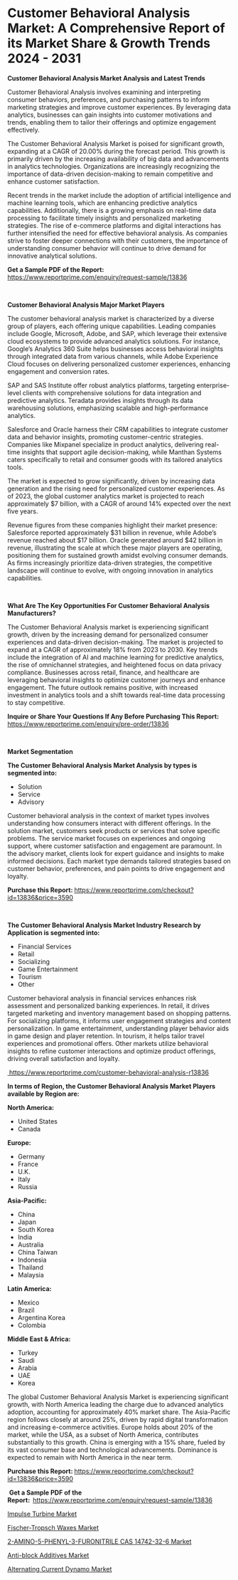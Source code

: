 <p><h1>Customer Behavioral Analysis Market: A Comprehensive Report of its Market Share & Growth Trends 2024 - 2031</h1></p><p><strong>Customer Behavioral Analysis Market Analysis and Latest Trends</strong></p>
<p><p>Customer Behavioral Analysis involves examining and interpreting consumer behaviors, preferences, and purchasing patterns to inform marketing strategies and improve customer experiences. By leveraging data analytics, businesses can gain insights into customer motivations and trends, enabling them to tailor their offerings and optimize engagement effectively.</p><p>The Customer Behavioral Analysis Market is poised for significant growth, expanding at a CAGR of 20.00% during the forecast period. This growth is primarily driven by the increasing availability of big data and advancements in analytics technologies. Organizations are increasingly recognizing the importance of data-driven decision-making to remain competitive and enhance customer satisfaction.</p><p>Recent trends in the market include the adoption of artificial intelligence and machine learning tools, which are enhancing predictive analytics capabilities. Additionally, there is a growing emphasis on real-time data processing to facilitate timely insights and personalized marketing strategies. The rise of e-commerce platforms and digital interactions has further intensified the need for effective behavioral analysis. As companies strive to foster deeper connections with their customers, the importance of understanding consumer behavior will continue to drive demand for innovative analytical solutions.</p></p>
<p><strong>Get a Sample PDF of the Report:&nbsp;</strong> <a href="https://www.reportprime.com/enquiry/request-sample/13836">https://www.reportprime.com/enquiry/request-sample/13836</a></p>
<p>&nbsp;</p>
<p><strong>Customer Behavioral Analysis Major Market Players</strong></p>
<p><p>The customer behavioral analysis market is characterized by a diverse group of players, each offering unique capabilities. Leading companies include Google, Microsoft, Adobe, and SAP, which leverage their extensive cloud ecosystems to provide advanced analytics solutions. For instance, Google’s Analytics 360 Suite helps businesses access behavioral insights through integrated data from various channels, while Adobe Experience Cloud focuses on delivering personalized customer experiences, enhancing engagement and conversion rates.</p><p>SAP and SAS Institute offer robust analytics platforms, targeting enterprise-level clients with comprehensive solutions for data integration and predictive analytics. Teradata provides insights through its data warehousing solutions, emphasizing scalable and high-performance analytics. </p><p>Salesforce and Oracle harness their CRM capabilities to integrate customer data and behavior insights, promoting customer-centric strategies. Companies like Mixpanel specialize in product analytics, delivering real-time insights that support agile decision-making, while Manthan Systems caters specifically to retail and consumer goods with its tailored analytics tools.</p><p>The market is expected to grow significantly, driven by increasing data generation and the rising need for personalized customer experiences. As of 2023, the global customer analytics market is projected to reach approximately $7 billion, with a CAGR of around 14% expected over the next five years.</p><p>Revenue figures from these companies highlight their market presence: Salesforce reported approximately $31 billion in revenue, while Adobe’s revenue reached about $17 billion. Oracle generated around $42 billion in revenue, illustrating the scale at which these major players are operating, positioning them for sustained growth amidst evolving consumer demands. As firms increasingly prioritize data-driven strategies, the competitive landscape will continue to evolve, with ongoing innovation in analytics capabilities.</p></p>
<p>&nbsp;</p>
<p><strong>What Are The Key Opportunities For Customer Behavioral Analysis Manufacturers?</strong></p>
<p><p>The Customer Behavioral Analysis market is experiencing significant growth, driven by the increasing demand for personalized consumer experiences and data-driven decision-making. The market is projected to expand at a CAGR of approximately 18% from 2023 to 2030. Key trends include the integration of AI and machine learning for predictive analytics, the rise of omnichannel strategies, and heightened focus on data privacy compliance. Businesses across retail, finance, and healthcare are leveraging behavioral insights to optimize customer journeys and enhance engagement. The future outlook remains positive, with increased investment in analytics tools and a shift towards real-time data processing to stay competitive.</p></p>
<p><strong>Inquire or Share Your Questions If Any Before Purchasing This Report:</strong> <a href="https://www.reportprime.com/enquiry/pre-order/13836">https://www.reportprime.com/enquiry/pre-order/13836</a></p>
<p>&nbsp;</p>
<p><strong>Market Segmentation</strong></p>
<p><strong>The Customer Behavioral Analysis Market Analysis by types is segmented into:</strong></p>
<p><ul><li>Solution</li><li>Service</li><li>Advisory</li></ul></p>
<p><p>Customer behavioral analysis in the context of market types involves understanding how consumers interact with different offerings. In the solution market, customers seek products or services that solve specific problems. The service market focuses on experiences and ongoing support, where customer satisfaction and engagement are paramount. In the advisory market, clients look for expert guidance and insights to make informed decisions. Each market type demands tailored strategies based on customer behavior, preferences, and pain points to drive engagement and loyalty.</p></p>
<p><strong>Purchase this Report:&nbsp;</strong><a href="https://www.reportprime.com/checkout?id=13836&price=3590">https://www.reportprime.com/checkout?id=13836&price=3590</a></p>
<p>&nbsp;</p>
<p><strong>The Customer Behavioral Analysis Market Industry Research by Application is segmented into:</strong></p>
<p><ul><li>Financial Services</li><li>Retail</li><li>Socializing</li><li>Game Entertainment</li><li>Tourism</li><li>Other</li></ul></p>
<p><p>Customer behavioral analysis in financial services enhances risk assessment and personalized banking experiences. In retail, it drives targeted marketing and inventory management based on shopping patterns. For socializing platforms, it informs user engagement strategies and content personalization. In game entertainment, understanding player behavior aids in game design and player retention. In tourism, it helps tailor travel experiences and promotional offers. Other markets utilize behavioral insights to refine customer interactions and optimize product offerings, driving overall satisfaction and loyalty.</p></p>
<p><a href="https://www.reportprime.com/customer-behavioral-analysis-r13836">&nbsp;https://www.reportprime.com/customer-behavioral-analysis-r13836</a></p>
<p><strong>In terms of Region, the Customer Behavioral Analysis Market Players available by Region are:</strong></p>
<p>
    <p> <strong> North America: </strong>
        <ul>
            <li>United States</li>
            <li>Canada</li>
        </ul>
        </p> 
    <p> <strong> Europe: </strong>
        <ul>
            <li>Germany</li>
            <li>France</li>
            <li>U.K.</li>
            <li>Italy</li>
            <li>Russia</li>
        </ul>
        </p> 
    <p> <strong> Asia-Pacific: </strong>
        <ul>
            <li>China</li>
            <li>Japan</li>
            <li>South Korea</li>
            <li>India</li>
            <li>Australia</li>
            <li>China Taiwan</li>
            <li>Indonesia</li>
            <li>Thailand</li>
            <li>Malaysia</li>
        </ul>
        </p> 
    <p> <strong> Latin America: </strong>
        <ul>
            <li>Mexico</li>
            <li>Brazil</li>
            <li>Argentina Korea</li>
            <li>Colombia</li>
        </ul>
        </p> 
    <p> <strong> Middle East & Africa: </strong>
        <ul>
            <li>Turkey</li>
            <li>Saudi</li>
            <li>Arabia</li>
            <li>UAE</li>
            <li>Korea</li>
        </ul>
    </p>
    </p>
<p><p>The global Customer Behavioral Analysis Market is experiencing significant growth, with North America leading the charge due to advanced analytics adoption, accounting for approximately 40% market share. The Asia-Pacific region follows closely at around 25%, driven by rapid digital transformation and increasing e-commerce activities. Europe holds about 20% of the market, while the USA, as a subset of North America, contributes substantially to this growth. China is emerging with a 15% share, fueled by its vast consumer base and technological advancements. Dominance is expected to remain with North America in the near term.</p></p>
<p><strong>Purchase this Report: </strong><a href="https://www.reportprime.com/checkout?id=13836&price=3590">https://www.reportprime.com/checkout?id=13836&price=3590</a></p>
<p>&nbsp;<strong>Get a Sample PDF of the Report:&nbsp;&nbsp;</strong><a href="https://www.reportprime.com/enquiry/request-sample/13836">https://www.reportprime.com/enquiry/request-sample/13836</a></p>
<p><strong></strong></p>
<p><p><a href="https://www.linkedin.com/pulse/impulse-turbine-market-size-type-turbinecounterattack-cqkle?trackingId=6VKUBNp1RjuLIYOKQBKPug%3D%3D">Impulse Turbine Market</a></p><p><a href="https://issuu.com/reportprime-2/docs/fischer-tropsch-waxes-market-size-2_6713ff1c290fc2">Fischer-Tropsch Waxes Market</a></p><p><a href="https://medium.com/@shanieprice69879/the-2-amino-5-phenyl-3-furonitrile-cas-14742-32-6-market-prioritizes-cost-control-and-efficiency-1f6198c1d15b">2-AMINO-5-PHENYL-3-FURONITRILE CAS 14742-32-6 Market</a></p><p><a href="https://issuu.com/reportprime-2/docs/anti-block-additives-market-size-20_72b9504fc73979">Anti-block Additives Market</a></p><p><a href="https://www.linkedin.com/pulse/alternating-current-dynamo-market-analysis-report-global-insights-lkepe?trackingId=GRdrNQF0SfG5N5hgj4I0HA%3D%3D">Alternating Current Dynamo Market</a></p></p>